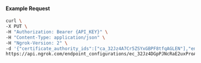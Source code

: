 <!-- Code generated for API Clients. DO NOT EDIT. -->

#### Example Request

```bash
curl \
-X PUT \
-H "Authorization: Bearer {API_KEY}" \
-H "Content-Type: application/json" \
-H "Ngrok-Version: 2" \
-d '{"certificate_authority_ids":["ca_32Jz4A7Cr5ZSYxGBPF8tfqAGLEN"],"enabled":true}' \
https://api.ngrok.com/endpoint_configurations/ec_32Jz4DGpPJNcRaE2uxProAQDSl8/mutual_tls
```
